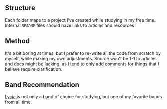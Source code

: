 ## Structure

Each folder maps to a project I've created while studying in my free time. Internal `README` files should have links to articles and resources.

## Method

It's a bit boring at times, but I prefer to re-write all the code from scratch by myself, while making my own adjustments. Source won't be 1-1 to articles and docs might be lacking, as I tend to only add comments for things that _I_ believe require clarification.

## Band Recommendation

[Lycia](https://lycia.bandcamp.com/album/cold) is not only a band of choice for studying, but one of my favorite bands from all time.